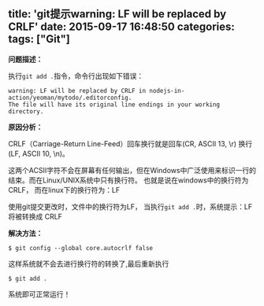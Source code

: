 title: 'git提示warning: LF will be replaced by CRLF'
date: 2015-09-17 16:48:50
categories:
tags: ["Git"]
---

**问题描述：**

执行`git add .`指令，命令行出现如下错误：

```
warning: LF will be replaced by CRLF in nodejs-in-action/yeoman/mytodo/.editorconfig.
The file will have its original line endings in your working directory.
```
 
**原因分析：**

CRLF（Carriage-Return Line-Feed）回车换行就是回车(CR, ASCII 13, \r) 换行(LF, ASCII 10, \n)。

这两个ACSII字符不会在屏幕有任何输出，但在Windows中广泛使用来标识一行的结束。而在Linux/UNIX系统中只有换行符。
也就是说在windows中的换行符为 CRLF， 而在linux下的换行符为：LF

使用git提交更改时，文件中的换行符为LF， 当执行`git add .`时，系统提示：LF 将被转换成 CRLF
 
**解决方法：**

```
$ git config --global core.autocrlf false  
```
 
这样系统就不会去进行换行符的转换了,最后重新执行
 
``` 
$ git add .  
```
 
系统即可正常运行！